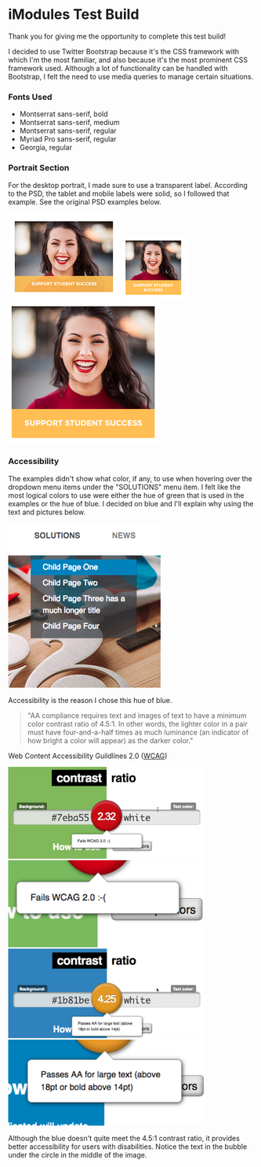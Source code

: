 # iModules Test Build

Thank you for giving me the opportunity to complete this test build!

I decided to use Twitter Bootstrap because it's the CSS framework with which I'm the most familiar, and also because it's the most prominent CSS framework used. Although a lot of functionality can be handled with Bootstrap, I felt the need to use media queries to manage certain situations.

### Fonts Used

* Montserrat sans-serif, bold
* Montserrat sans-serif, medium
* Montserrat sans-serif, regular
* Myriad Pro sans-serif, regular
* Georgia, regular

### Portrait Section

For the desktop portrait, I made sure to use a transparent label. According to the PSD, the tablet and mobile labels were solid, so I followed that example. See the original PSD examples below.

<p>
<img src="./assets/images/desktop_portrait.png">
<img src="./assets/images/tablet_portrait.png">
<img src="./assets/images/mobile_portrait.png">
</p>


### Accessibility
The examples didn't show what color, if any, to use when hovering over the dropdown menu items under the "SOLUTIONS" menu item. I felt like the most logical colors to use were either the hue of green that is used in the examples or the hue of blue. I decided on blue and I'll explain why using the text and pictures below.

![Dropdown Menu](./assets/images/dropdown_image.png)

Accessibility is the reason I chose this hue of blue.
> "AA compliance requires text and images of text to have a minimum color contrast ratio of 4.5:1. In other words, the lighter color in a pair must have four-and-a-half times as much luminance (an indicator of how bright a color will appear) as the darker color."

Web Content Accessibility Guildlines 2.0 ([WCAG](https://www.w3.org/WAI/standards-guidelines/wcag/))

<p float="left">
<img src="./assets/images/green_contrast.png" alt="green" width="400" />
<img src="./assets/images/green_fail.png" alt="green" width="400" />
<img src="./assets/images/blue_contrast.png" alt="blue" width="400" />
<img src="./assets/images/blue_pass.png" alt="green" width="400" />
</p>


Although the blue doesn't quite meet the 4.5:1 contrast ratio, it provides better accessibility for users with disabilities. Notice the text in the bubble under the circle in the middle of the image.
